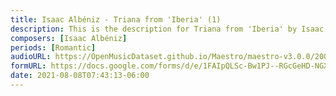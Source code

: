 ```yaml
---
title: Isaac Albéniz - Triana from 'Iberia' (1)
description: This is the description for Triana from 'Iberia' by Isaac Albéniz
composers: [Isaac Albéniz]
periods: [Romantic]
audioURL: https://OpenMusicDataset.github.io/Maestro/maestro-v3.0.0/2004/MIDI-Unprocessed_SMF_17_R1_2004_03-06_ORIG_MID--AUDIO_20_R2_2004_08_Track08_wav.midi
formURL: https://docs.google.com/forms/d/e/1FAIpQLSc-Bw1PJ--RGcGeHD-NGXHyo_pkvjquOXZRtkwYRG3ZGEIpsg/viewform
date: 2021-08-08T07:43:13-06:00
---
```

